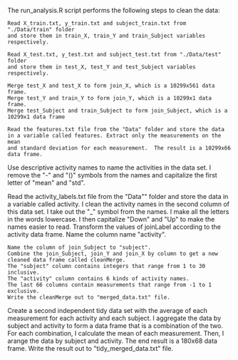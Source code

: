 The run_analysis.R script performs the following steps to clean the data:


    Read X_train.txt, y_train.txt and subject_train.txt from "./Data/train" folder 
    and store them in train_X, train_Y and train_Subject variables respectively.
    
    Read X_test.txt, y_test.txt and subject_test.txt from "./Data/test" folder 
    and store them in test_X, test_Y and test_Subject variables respectively.
    
    Merge test_X and test_X to form join_X, which is a 10299x561 data frame. 
    Merge test_Y and train_Y to form join_Y, which is a 10299x1 data frame. 
    Merge test_Subject and train_Subject to form join_Subject, which is a 10299x1 data frame
    
    Read the features.txt file from the "Data" folder and store the data 
    in a variable called features. Extract only the measurements on the mean 
    and standard deviation for each measurement.  The result is a 10299x66 data frame.
    
Use descriptive activity names to name the activities in the data set. 
    I remove the "-" and "()" symbols from the names and capitalize the first letter of "mean" and "std".
    
Read the activity_labels.txt file from the "Data"" folder and store the data in a variable called activity.
    I clean the activity names in the second column of this data set. 
    I take out the "_" symbol from the names. 
    I make all the letters in the words lowercase. 
    I then capitalize "Down" and "Up" to make the names easier to read. 
    Transform the values of joinLabel according to the activity data frame. 
    Name the column name "activity".
    
    Name the column of join_Subject to "subject". 
    Combine the join_Subject, join_Y and join_X by column to get a new cleaned data frame called cleanMerge. 
    The "subject" column contains integers that range from 1 to 30 inclusive. 
    The "activity" column contains 6 kinds of activity names. 
    The last 66 columns contain measurements that range from -1 to 1 exclusive. 
    Write the cleanMerge out to "merged_data.txt" file.
    
Create a second independent tidy data set with the average of each measurement for each activity and each subject.
    I aggregate the data by subject and activity to form a data frame that is a combination of the two. 
    For each combination, I calculate the mean of each measurement. 
    Then, I arange the data by subject and activity. The end result is a 180x68 data frame. Write the result out to       "tidy_merged_data.txt" file.
